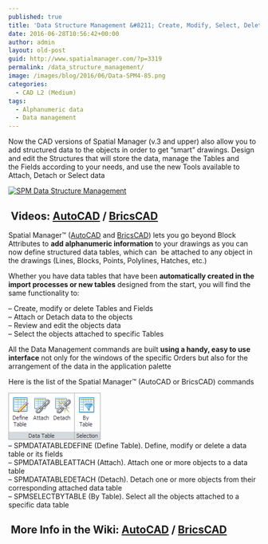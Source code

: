 ```yaml
---
published: true
title: 'Data Structure Management &#8211; Create, Modify, Select, Delete'
date: 2016-06-28T10:56:42+00:00
author: admin
layout: old-post
guid: http://www.spatialmanager.com/?p=3319
permalink: /data_structure_management/
image: /images/blog/2016/06/Data-SPM4-85.png
categories:
  - CAD L2 (Medium)
tags:
  - Alphanumeric data
  - Data management
---
```

<p dir="ltr">
  Now the CAD versions of Spatial Manager (v.3 and upper) also allow you to add structured data to the objects in order to get &#8220;smart&#8221; drawings. Design and edit the Structures that will store the data, manage the Tables and the Fields according to your needs, and use the new Tools available to Attach, Detach or Select data
</p>

<p>
  <!--more-->
</p>

<p>
  <a href="/images/blog/2016/06/SPM-Data-Structure-Management.png" target="_blank" rel="nofollow"><img src="/images/blog/2016/06/SPM-Data-Structure-Management-1024x577.png" alt="SPM Data Structure Management" width="625" height="352" srcset="/images/blog/2016/06/SPM-Data-Structure-Management-1024x577.png 1024w, /images/blog/2016/06/SPM-Data-Structure-Management-300x169.png 300w, /images/blog/2016/06/SPM-Data-Structure-Management-768x433.png 768w, /images/blog/2016/06/SPM-Data-Structure-Management-624x351.png 624w, /images/blog/2016/06/SPM-Data-Structure-Management.png 1266w" sizes="(max-width: 625px) 100vw, 625px" /></a>
</p>

<h2>
   <strong>Videos: <span><span><a href="https://youtu.be/nn6UDmhefoU?rel=0" target="_blank" rel="nofollow">AutoCAD</a> </span>/ <span><a href="https://youtu.be/Ud_4ZM7gWS4?rel=0" target="_blank" rel="nofollow">BricsCAD</a></span></span></strong>
</h2>

<p>
  Spatial Manager™ (<a href="http://www.spatialmanager.com/spm-forautocad/" target="_blank" rel="nofollow">AutoCAD</a> and <a href="http://www.spatialmanager.com/spm-forbricscad/" target="_blank" rel="nofollow">BricsCAD</a>) lets you go beyond Block Attributes to <strong>add alphanumeric information </strong>to your drawings as you can now define structured data tables, which can  be attached to any object in the drawings (Lines, Blocks, Points, Polylines, Hatches, etc.)
</p>

<p>
  Whether you have data tables that have been <strong>automatically created in the import processes or new tables</strong> designed from the start, you will find the same functionality to:
</p>

<p>
  &#8211; Create, modify or delete Tables and Fields<br /> &#8211; Attach or Detach data to the objects<br /> &#8211; Review and edit the objects data<br /> &#8211; Select the objects attached to specific Tables
</p>

<p>
  All the Data Management commands are built <strong>using a handy, easy to use interface</strong> not only <span>for</span> the windows of the specific Orders but also<span> for</span> the arrangement of the data in the application palette
</p>

<p>
  Here is the list of the Spatial Manager™ (AutoCAD or BricsCAD) commands
</p>

<p>
  <a href="/images/blog/2016/06/SPM-Data-Structure-Management-Ribbon.png" target="_blank" rel="nofollow"><img src="/images/blog/2016/06/SPM-Data-Structure-Management-Ribbon.png" alt="SPM Data Structure Management Ribbon" width="185" height="94" /></a><br /> &#8211; SPMDATATABLEDEFINE (Define Table). Define, modify or delete a data table or its fields<br /> &#8211; SPMDATATABLEATTACH (Attach). Attach one or more objects to a data table<br /> &#8211; SPMDATATABLEDETACH (Detach). Detach one or more objects from their corresponding attached data table<br /> &#8211; SPMSELECTBYTABLE (By Table). Select all the objects attached to a specific data table
</p>

<h2>
   <strong>More Info in the Wiki: <span><span><a href="http://wiki.spatialmanager.com/index.php/Spatial_Manager%E2%84%A2_for_AutoCAD_-_FAQs:_Data_Structure_Management_(%22Standard%22_and_%22Professional%22_editions_only)" target="_blank" rel="nofollow">AutoCAD</a> </span>/ <span><a href="http://wiki.spatialmanager.com/index.php/Spatial_Manager%E2%84%A2_for_BricsCAD_-_FAQs:_Data_Structure_Management_(%22Standard%22_and_%22Professional%22_editions_only)" target="_blank" rel="nofollow">BricsCAD</a></span></span></strong>
</h2>